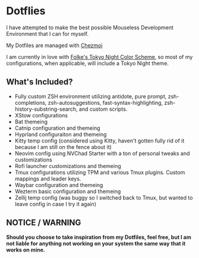 # Dotflies

I have attempted to make the best possible Mouseless Development Environment that I can for myself. 

My Dotfiles are managed with [ Chezmoi ](https://chezmoi.io)

I am currently in love with [Folke's Tokyo Night Color Scheme](https://github.com/folke/tokyonight.nvim), so most of my configurations, when applicable, will include a Tokyo Night theme.

## What's Included?

- Fully custom ZSH environment utilizing antidote, pure prompt, zsh-completions, zsh-autosuggestions, fast-syntax-highlighting, zsh-history-substring-search, and custom scripts.
- XStow configurations
- Bat themeing
- Catnip configuration and themeing
- Hyprland configuraiton and themeing
- Kitty temp config (considered using Kitty, haven't gotten fully rid of it because I am still on the fence about it)
- Neovim config using NVChad Starter with a ton of personal tweaks and customizations
- Rofi launcher customizations and themeing
- Tmux configurations utilizing TPM and various Tmux plugins. Custom mappings and leader keys.
- Waybar configuration and themeing
- Wezterm basic configuration and themeing
- Zellij temp config (was buggy so I switched back to Tmux, but wanted to leave config in case I try it again)

## NOTICE / WARNING

**Should you choose to take inspiration from my Dotfiles, feel free, but I am not liable for anything not working on your system the same way that it works on mine.**
